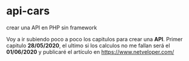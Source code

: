# api-cars
crear una API en PHP sin framework

Voy a ir subiendo poco a poco los capitulos para crear una <b>API</b>.
Primer capitulo <b>28/05/2020</b>, el ultimo si los calculos no me fallan será el <b>01/06/2020</b> y publicaré el artículo en https://www.netveloper.com/
